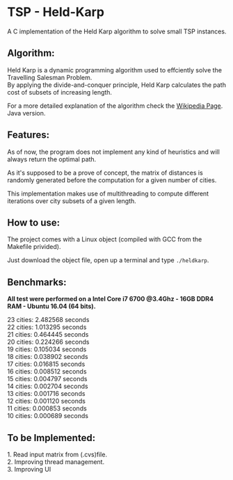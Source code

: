 # TSP - Held-Karp

A C implementation of the Held Karp algorithm to solve small TSP instances.

<h2><b>Algorithm:</b></h2>
<p>Held Karp is a dynamic programming algorithm used to effciently solve the Travelling Salesman Problem.
<br>By applying the divide-and-conquer principle, Held Karp calculates the path cost of subsets of increasing length.</p>
<p>For a more detailed explanation of the algorithm check the
<a href="https://en.wikipedia.org/wiki/Held%E2%80%93Karp_algorithm">Wikipedia Page</a>.
<brAlso check the <a href="https://github.com/AwardOfSky/Held-Karp">Java version</a>.</p>

<h2><b>Features:</b></h2>
<p> As of now, the program does not implement any kind of heuristics and will always return the optimal path.</p>
<p> As it's supposed to be a prove of concept, the matrix of distances is randomly generated before the computation for a given number of cities.
<p> This implementation makes use of multithreading to compute different iterations over city subsets of a given length.</p>

<h2><b>How to use:</b></h2>
<p>The project comes with a Linux object (compiled with GCC from the Makefile privided).
<p>Just download the object file, open up a terminal and type
<code>./heldkarp</code>.</p>
 
<h2><b>Benchmarks:</b></h2>
<p><b>All test were performed on a Intel Core i7 6700 @3.4Ghz - 16GB DDR4 RAM - Ubuntu 16.04 (64 bits).</b></p>
<p>23 cities: 2.482568 seconds<br>
  22 cities: 1.013295 seconds<br>
  21 cities: 0.464445 seconds<br>
  20 cities: 0.224266 seconds<br>
  19 cities: 0.105034 seconds<br>
  18 cities: 0.038902 seconds<br>
  17 cities: 0.016815 seconds<br>
  16 cities: 0.008512 seconds<br>
  15 cities: 0.004797 seconds<br>
  14 cities: 0.002704 seconds<br>
  13 cities: 0.001716 seconds<br>
  12 cities: 0.001120 seconds<br>
  11 cities: 0.000853 seconds<br>
  10 cities: 0.000689 seconds<br></p>

<h2><b>To be Implemented:</b></h2>
<p>1. Read input matrix from (.cvs)file.
<br>2. Improving thread management.
<br>3. Improving UI</p>
